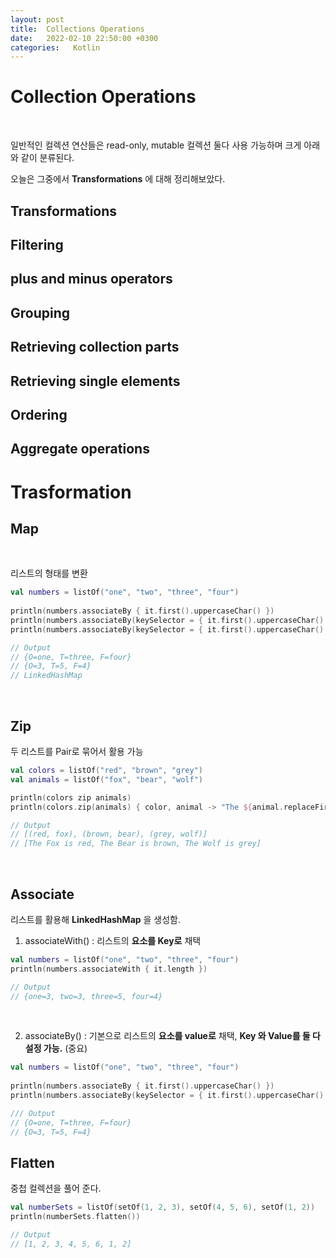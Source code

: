 ```yaml
---
layout: post
title:  Collections Operations
date:   2022-02-10 22:50:00 +0300
categories:   Kotlin
---
```


# Collection Operations

<br>

일반적인 컬렉션 연산들은 read-only, mutable 컬렉션 둘다 사용 가능하며 크게 아래와 같이 분류된다.

오늘은 그중에서 __Transformations__ 에 대해 정리해보았다.

## Transformations

## Filtering

## plus and minus operators

## Grouping

## Retrieving collection parts

## Retrieving single elements

## Ordering

## Aggregate operations


# Trasformation

## Map

<br>

리스트의 형태를 변환

```kotlin
val numbers = listOf("one", "two", "three", "four")
​
println(numbers.associateBy { it.first().uppercaseChar() })
println(numbers.associateBy(keySelector = { it.first().uppercaseChar() }, valueTransform = { it.length }))
println(numbers.associateBy(keySelector = { it.first().uppercaseChar() }, valueTransform = { it.length })::class.simpleName)

// Output
// {O=one, T=three, F=four}
// {O=3, T=5, F=4}
// LinkedHashMap
```

<br>

## Zip

두 리스트를 Pair로 묶어서 활용 가능

```kotlin
val colors = listOf("red", "brown", "grey")
val animals = listOf("fox", "bear", "wolf")

println(colors zip animals)​
println(colors.zip(animals) { color, animal -> "The ${animal.replaceFirstChar { it.uppercase() }} is $color"})

// Output
// [(red, fox), (brown, bear), (grey, wolf)]
// [The Fox is red, The Bear is brown, The Wolf is grey]
```

<br>

## Associate

리스트를 활용해 __LinkedHashMap__ 을 생성함.

1. associateWith() : 리스트의 __요소를 Key로__ 채택

```kotlin
val numbers = listOf("one", "two", "three", "four")
println(numbers.associateWith { it.length })

// Output
// {one=3, two=3, three=5, four=4}
```

<br>

2. associateBy() : 기본으로 리스트의 __요소를 value로__ 채택, __Key 와 Value를 둘 다 설정 가능.__ (중요)

```kotlin
val numbers = listOf("one", "two", "three", "four")
​
println(numbers.associateBy { it.first().uppercaseChar() })
println(numbers.associateBy(keySelector = { it.first().uppercaseChar() }, valueTransform = { it.length }))

/// Output 
// {O=one, T=three, F=four}
// {O=3, T=5, F=4}
```

## Flatten

중첩 컬렉션을 풀어 준다.

```kotlin
val numberSets = listOf(setOf(1, 2, 3), setOf(4, 5, 6), setOf(1, 2))
println(numberSets.flatten())

// Output
// [1, 2, 3, 4, 5, 6, 1, 2]
```